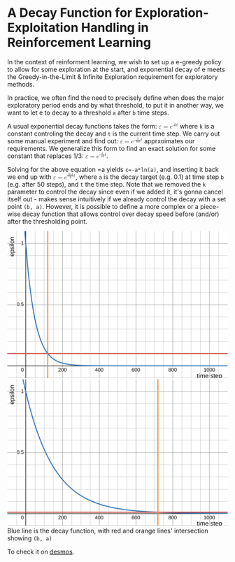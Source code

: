 # A Decay Function for Exploration-Exploitation Handling in Reinforcement Learning

In the context of reinforment learning, we wish to set up a e-greedy policy to allow for some exploration at the start, and exponential decay of e meets the Greedy-in-the-Limit & Infinite Exploration requirement for exploratory methods.

In practice, we often find the need to precisely define when does the major exploratory period ends and by what threshold, to put it in another way, we want to let e to decay to a threshold `a` after `b` time steps.

A usual exponential decay functions takes the form: <math xmlns="http://www.w3.org/1998/Math/MathML">
  <mi>ε</mi>
  <mo>=</mo>
  <msup>
    <mi>e</mi>
    <mrow>
      <mo>-</mo>
      <mi>k</mi>
      <mi>t</mi>
    </mrow>
  </msup>
</math> where `k` is a constant controling the decay and `t` is the current time step. We carry out some manual experiment and find out: <math xmlns="http://www.w3.org/1998/Math/MathML">
  <mi>ε</mi>
  <mo>=</mo>
  <msup>
    <mi>e</mi>
    <mrow>
      <mo>-</mo>
      <mfrac>
        <mn>1</mn>
        <mrow>
          <mn>3</mn>
          <mi>a</mi>
          <mi>b</mi>
        </mrow>
      </mfrac>
      <mi>t</mi>
    </mrow>
  </msup>
</math> apprxoimates our requirements. We generalize this form to find an exact solution for some constant that replaces 1/3: <math xmlns="http://www.w3.org/1998/Math/MathML">
  <mi>ε</mi>
  <mo>=</mo>
  <msup>
    <mi>e</mi>
    <mrow>
      <mo>-</mo>
      <mfrac>
        <mi>c</mi>
        <mrow>
          <mi>a</mi>
          <mi>b</mi>
        </mrow>
      </mfrac>
      <mi>t</mi>
    </mrow>
  </msup>
</math>.

Solving for the above equation =a yields `c=-a*ln(a)`, and inserting it back we end up with <math xmlns="http://www.w3.org/1998/Math/MathML">
  <mi>ε</mi>
  <mo>=</mo>
  <msup>
    <mi>e</mi>
    <mrow>
      <mfrac>
        <mrow>
          <mo>ln</mo>
          <mi>a</mi>
        </mrow>
        <mi>b</mi>
      </mfrac>
      <mi>t</mi>
    </mrow>
  </msup>
</math>, where `a` is the decay target (e.g. 0.1) at time step `b` (e.g. after 50 steps), and `t` the time step. Note that we removed the `k` parameter to control the decay since even if we added it, it's gonna cancel itself out - makes sense intuitively if we already control the decay with a set point `(b, a)`. However, it is possible to define a more complex or a piece-wise decay function that allows control over decay speed before (and/or) after the thresholding point.

![a](./figs/decay_function_1.svg)
![b](./figs/decay_function_2.svg)
Blue line is the decay function, with red and orange lines' intersection showing `(b, a)`

To check it on [desmos](https://www.desmos.com/calculator/mzq8mrjyj3).
